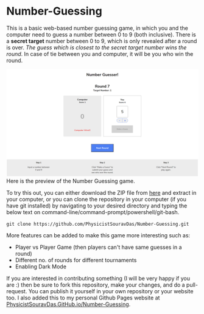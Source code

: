# Number-Guessing
This is a basic web-based number guessing game, in which you and the computer need to guess a number between 0 to 9 (both inclusive). 
There is a **secret target** number between 0 to 9, which is only revealed after a round is over. *The guess which is closest to the secret target number wins the round*. In case of tie between you and computer, it will be you who win the round.

![Preview of the Game](Images/preview1.png)    
    Here is the preview of the Number Guessing game.

To try this out, you can either download the ZIP file from [here](https://github.com/PhysicistSouravDas/Number-Guessing/archive/master.zip) and extract in your computer, or you can clone the repository in your computer (if you have git installed) by navigating to your desired directory and typing the below text on command-line/command-prompt/powershell/git-bash.
```
git clone https://github.com/PhysicistSouravDas/Number-Guessing.git
```

More features can be added to make this game more interesting such as:
* Player vs Player Game (then players can't have same guesses in a round)
* Different no. of rounds for different tournaments
* Enabling Dark Mode

If you are interested in contributing something (I will be very happy if you are :) then be sure to fork this repository, make your changes, and do a pull-request. You can publish it yourself in your own repository or your website too. I also added this to my personal Github Pages website at [PhysicistSouravDas.GitHub.io/Number-Guessing](https://physicistsouravdas.github.io/Number-Guessing).